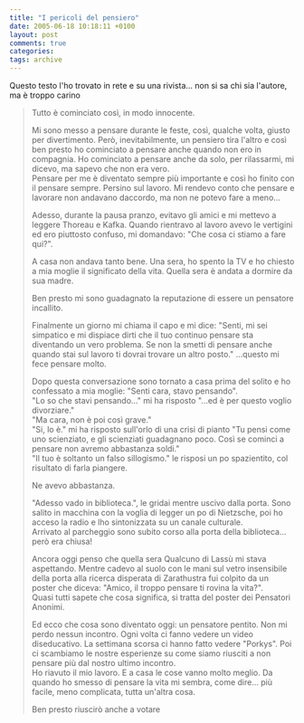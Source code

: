 ```yaml
---
title: "I pericoli del pensiero"
date: 2005-06-18 10:18:11 +0100
layout: post
comments: true
categories: 
tags: archive
---
```


Questo testo l'ho trovato in rete e su una rivista... non si sa chi sia l'autore, ma è troppo carino

> Tutto è cominciato così, in modo innocente.
>
> Mi sono messo a pensare durante le feste, così, qualche volta, giusto per divertimento. Però, inevitabilmente, un pensiero tira l'altro e così ben presto ho cominciato a pensare anche quando non ero in compagnia. Ho cominciato a pensare anche da solo, per rilassarmi, mi dicevo, ma sapevo che non era vero.  
> Pensare per me è diventato sempre più importante e così ho finito con il pensare sempre. Persino sul lavoro. Mi rendevo conto che pensare e lavorare non andavano daccordo, ma non ne potevo fare a meno...
> <!--more-->
>
> Adesso, durante la pausa pranzo, evitavo gli amici e mi mettevo a leggere Thoreau e Kafka. Quando rientravo al lavoro avevo le vertigini ed ero piuttosto confuso, mi domandavo: "Che cosa ci stiamo a fare qui?".
>
> A casa non andava tanto bene. Una sera, ho spento la TV e ho chiesto a mia moglie il significato della vita. Quella sera è andata a dormire da sua madre.
>
> Ben presto mi sono guadagnato la reputazione di essere un pensatore incallito.
>
> Finalmente un giorno mi chiama il capo e mi dice: "Senti, mi sei simpatico e mi dispiace dirti che il tuo continuo pensare sta diventando un vero problema. Se non la smetti di pensare anche quando stai sul lavoro ti dovrai trovare un altro posto." ...questo mi fece pensare molto.
>
> Dopo questa conversazione sono tornato a casa prima del solito e ho confessato a mia moglie: "Senti cara, stavo pensando".  
> "Lo so che stavi pensando..." mi ha risposto "...ed è per questo voglio divorziare."  
>"Ma cara, non è poi così grave."  
> "Si, lo è." mi ha risposto sull'orlo di una crisi di pianto "Tu pensi come uno scienziato, e gli scienziati guadagnano poco. Così se cominci a pensare non avremo abbastanza soldi."  
> "Il tuo è soltanto un falso sillogismo." le risposi un po spazientito, col risultato di farla piangere.
>
> Ne avevo abbastanza.
>
> "Adesso vado in biblioteca.", le gridai mentre uscivo dalla porta. Sono salito in macchina con la voglia di legger un po di Nietzsche, poi ho acceso la radio e lho sintonizzata su un canale culturale.  
Arrivato al parcheggio sono subito corso alla porta della biblioteca... però era chiusa!
>
> Ancora oggi penso che quella sera Qualcuno di Lassù mi stava aspettando. Mentre cadevo al suolo con le mani sul vetro insensibile della porta alla ricerca disperata di Zarathustra fui colpito da un poster che diceva: "Amico, il troppo pensare ti rovina la vita?".  
> Quasi tutti sapete che cosa significa, si tratta del poster dei Pensatori Anonimi.  
>
> Ed ecco che cosa sono diventato oggi: un pensatore pentito. Non mi perdo nessun incontro. Ogni volta ci fanno vedere un video diseducativo. La settimana scorsa ci hanno fatto vedere "Porkys". Poi ci scambiamo le nostre esperienze su come siamo riusciti a non pensare più dal nostro ultimo incontro.  
> Ho riavuto il mio lavoro. E a casa le cose vanno molto meglio. Da quando ho smesso di pensare la vita mi sembra, come dire... più facile, meno complicata, tutta un'altra cosa.
>
> Ben presto riuscirò anche a votare
